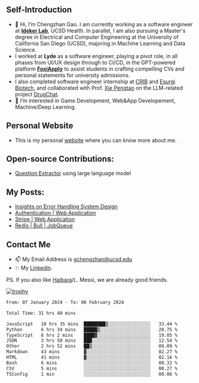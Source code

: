 ## Self-Introduction
- 👋 Hi, I’m Chengzhan Gao. I am currently working as a software engineer at **[Ideker Lab](https://idekerlab.ucsd.edu/)**, UCSD Health. In parallel, I am also pursuing a Master's degree in Electrical and Computer Engineering at the University of California San Diego (UCSD), majoring in Machine Learning and Data Science.
- I worked at **Lyde** as a software engineer, playing a pivot role, in all phases from UI/UX design through to CI/CD, in the GPT-powered platform **[FoxiApply](https://lyde.io)** to assist students in crafting compelling CVs and personal statements for university admissions.
- I also completed software engineer internship at [CRIB](https://apps.apple.com/us/app/crib-for-roommates/id6468918103?platform=iphone) and [Esurgi Biotech](https://myesurgi.com/), and collaborated with Prof. [Xie Pengtao](https://pengtaoxie.github.io/) on the LLM-related project [DrugChat](https://github.com/UCSD-AI4H/drugchat).
- 👀 I’m interested in Game Development, Web&App Developement, Machine/Deep Learning.

## Personal Website
-  This is my personal [website](https://gaochengzhan.netlify.app/) where you can know more about me.

## Open-source Contributions:
- [Question Extractor](https://github.com/nestordemeure/question_extractor) using large language model

## My Posts:
- [Insights on Error Handling System Design](https://gaochengzhan.netlify.app/post/error-handling/)
- [Authentication | Web Application](https://gaochengzhan.netlify.app/post/authentication/)
- [Stripe | Web Application](https://gaochengzhan.netlify.app/post/stripe/)
- [Redis | Bull | JobQueue](https://gaochengzhan.netlify.app/post/job-queue/)

## Contact Me
- 📫 My Email Address is gchengzhan@ucsd.edu
- ✨ My [Linkedin](https://www.linkedin.com/in/chengzhan-christoffel-gao/).

PS. If you also like [Haibara](https://www.detectiveconanworld.com/wiki/Ai_Haibara)/L. Messi, we are already good friends.

[![trophy](https://github-profile-trophy.vercel.app/?username=gaochengzhan&theme=flat&row=1&margin-w=12)](https://github.com/ryo-ma/github-profile-trophy)

<!--START_SECTION:waka-->

```txt
From: 07 January 2024 - To: 06 February 2024

Total Time: 31 hrs 40 mins

JavaScript   10 hrs 35 mins  ████████▒░░░░░░░░░░░░░░░░   33.44 %
Python       6 hrs 34 mins   █████▒░░░░░░░░░░░░░░░░░░░   20.75 %
TypeScript   6 hrs 2 mins    ████▓░░░░░░░░░░░░░░░░░░░░   19.05 %
JSON         3 hrs 58 mins   ███░░░░░░░░░░░░░░░░░░░░░░   12.54 %
Other        2 hrs 52 mins   ██▒░░░░░░░░░░░░░░░░░░░░░░   09.09 %
Markdown     43 mins         ▓░░░░░░░░░░░░░░░░░░░░░░░░   02.27 %
HTML         41 mins         ▓░░░░░░░░░░░░░░░░░░░░░░░░   02.16 %
Bash         6 mins          ░░░░░░░░░░░░░░░░░░░░░░░░░   00.32 %
CSV          5 mins          ░░░░░░░░░░░░░░░░░░░░░░░░░   00.27 %
TSConfig     1 min           ░░░░░░░░░░░░░░░░░░░░░░░░░   00.06 %
```

<!--END_SECTION:waka-->

<!---
gaochengzhan/gaochengzhan is a ✨ special ✨ repository because its `README.md` (this file) appears on your GitHub profile.
You can click the Preview link to take a look at your changes.
--->
